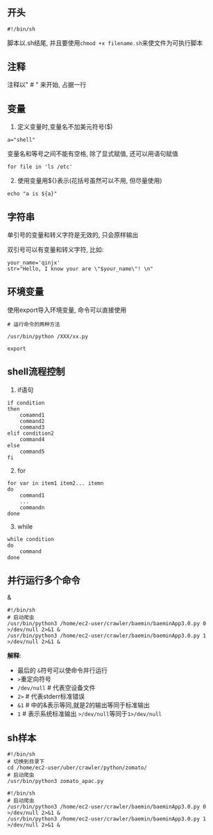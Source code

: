 # 

## 开头

```
#!/bin/sh
```

脚本以.sh结尾, 并且要使用```chmod +x filename.sh```来使文件为可执行脚本


## 注释

注释以" # " 来开始, 占据一行

## 变量


1. 定义变量时,变量名不加美元符号($)
``` 
a="shell" 
```
变量名和等号之间不能有空格, 除了显式赋值, 还可以用语句赋值
```
for file in 'ls /etc'
```

2. 使用变量用${}表示(花括号虽然可以不用, 但尽量使用)
```
echo "a is ${a}"
```

## 字符串

单引号的变量和转义字符是无效的, 只会原样输出

双引号可以有变量和转义字符, 比如:   
```
your_name='qinjx'
str="Hello, I know your are \"$your_name\"! \n"
```


## 环境变量

使用export导入环境变量, 命令可以直接使用

```
# 运行命令的两种方法

/usr/bin/python /XXX/xx.py

export

```

## shell流程控制

1. if语句
```
if condition
then
    comamnd1
    command2
    command3
elif condition2
    command4
else
    command5
fi
```

2. for
```
for var in item1 item2... itemn
do
    command1
    ...
    commandn
done
```

3. while
```
while condition
do 
    command
done
```

## 并行运行多个命令

& 
```
#!/bin/sh
# 启动爬虫
/usr/bin/python3 /home/ec2-user/crawler/baemin/baeminApp3.0.py 0 >/dev/null 2>&1 &
/usr/bin/python3 /home/ec2-user/crawler/baemin/baeminApp3.0.py 1 >/dev/null 2>&1 &
```
**解释**:
- 最后的 `&`符号可以使命令并行运行
- `>`重定向符号
- `/dev/null`  # 代表空设备文件
- `2>`  # 代表stderr标准错误
- `&1` # 中的&表示等同,就是2的输出等同于标准输出
- `1`  # 表示系统标准输出  `>/dev/null`等同于`1>/dev/null`


## sh样本

```
#!/bin/sh
# 切换到目录下
cd /home/ec2-user/uber/crawler/python/zomato/
# 启动爬虫
/usr/bin/python3 zomato_apac.py
```

```
#!/bin/sh
# 启动爬虫
/usr/bin/python3 /home/ec2-user/crawler/baemin/baeminApp3.0.py 0 >/dev/null 2>&1 &
/usr/bin/python3 /home/ec2-user/crawler/baemin/baeminApp3.0.py 1 >/dev/null 2>&1 &

```

